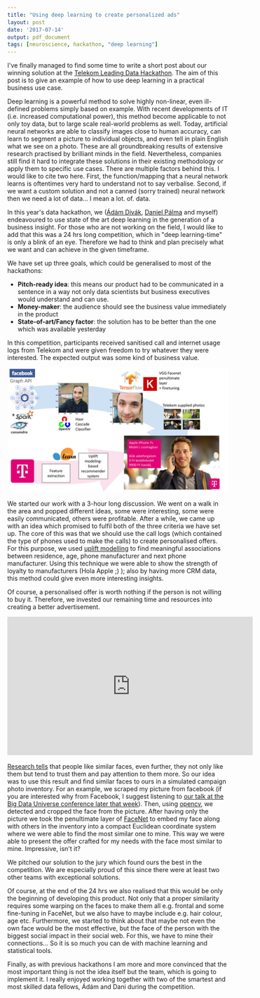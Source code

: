 ```yaml
---
title: "Using deep learning to create personalized ads"
layout: post
date: '2017-07-14'
output: pdf_document
tags: [neuroscience, hackathon, "deep learning"]
---
```


I've finally managed to find some time to write a short post about our winning solution at the [Telekom Leading Data Hackathon](http://bigdata.kibu.hu/). The aim of this post is to give an example of how to use deep learning in a practical business use case. 

Deep learning is a powerful method to solve highly non-linear, even ill-defined problems simply based on example. With recent developments of IT (i.e. increased computational power), this method become applicable to not only toy data, but to large scale real-world problems as well. Today, artificial neural networks are able to classify images close to human accuracy, can learn to segment a picture to individual objects, and even tell in plain English what we see on a photo. These are all groundbreaking results of extensive research practised by brilliant minds in the field. Nevertheless, companies still find it hard to integrate these solutions in their existing methodology or apply them to specific use cases. There are multiple factors behind this. I would like to cite two here. First, the function/mapping that a neural network learns is oftentimes very hard to understand not to say verbalise. Second, if we want a custom solution and not a canned (sorry trained) neural network then we need a lot of data... I mean a lot. of. data. 

In this year's data hackathon, we ([Ádám Divák](https://www.linkedin.com/in/adamdivak/), [Daniel Pálma](https://www.linkedin.com/in/danthelion/) and myself) endeavoured to use state of the art deep learning in the generation of a business insight. For those who are not working on the field, I would like to add that this was a 24 hrs long competition, which in "deep learning-time" is only a blink of an eye. Therefore we had to think and plan precisely what we want and can achieve in the given timeframe. 

We have set up three goals, which could be generalised to most of the hackathons:

- __Pitch-ready idea__: this means our product had to be communicated in a sentence in a way not only data scientists but business executives would understand and can use. 
- __Money-maker__: the audience should see the business value immediately in the product
- __State-of-art/Fancy factor__: the solution has to be better than the one which was available yesterday

In this competition, participants received sanitised call and internet usage logs from Telekom and were given freedom to try whatever they were interested. The expected output was some kind of business value. 


<img class="  wp-image-74 alignright" src="/public/img/hackathon_teletubbies.jpg" alt="Our tech stack" width = "auto" height="auto" />

We started our work with a 3-hour long discussion. We went on a walk in the area and popped different ideas, some were interesting, some were easily communicated, others were profitable. After a while, we came up with an idea which promised to fulfil both of the three criteria we have set up. The core of this was that we should use the call logs (which contained the type of phones used to make the calls) to create personalised offers. For this purpose, we used [uplift modelling](http://searchbusinessanalytics.techtarget.com/video/How-uplift-modeling-helped-Obamas-campaign-and-can-aid-marketers) to find meaningful associations between residence, age, phone manufacturer and next phone manufacturer. Using this technique we were able to show the strength of loyalty to manufacturers (Hola Apple ;) ); also by having more CRM data, this method could give even more interesting insights. 

Of course, a personalised offer is worth nothing if the person is not willing to buy it. Therefore, we invested our remaining time and resources into creating a better advertisement. 

<iframe width="560" height="315" src="https://www.youtube.com/embed/_OJEKvGt1Yk?list=PLk_4vbRxbOzmUiqHASmCwDoJhNx0eKJRK" frameborder="0" allowfullscreen></iframe>

[Research tells](https://academic.oup.com/poq/article/72/5/935/1833250/Facial-Similarity-between-Voters-and-Candidates) that people like similar faces, even further, they not only like them but tend to trust them and pay attention to them more. So our idea was to use this result and find similar faces to ours in a simulated campaign photo inventory. For an example, we scraped my picture from facebook (if you are interested why from Facebook, I suggest listening to [our talk at the Big Data Universe conference later that week](https://www.youtube.com/watch?v=_OJEKvGt1Yk&list=PLk_4vbRxbOzmUiqHASmCwDoJhNx0eKJRK&t=76s&index=2)). Then, using [opencv](http://opencv.org/), we detected and cropped the face from the picture. After having only the picture we took the penultimate layer of [FaceNet](https://github.com/davidsandberg/facenet) to embed my face along with others in the inventory into a compact Euclidean coordinate system where we were able to find the most similar one to mine. This way we were able to present the offer crafted for my needs with the face most similar to mine. Impressive, isn't it?

We pitched our solution to the jury which found ours the best in the competition. We are especially proud of this since there were at least two other teams with exceptional solutions. 

Of course, at the end of the 24 hrs we also realised that this would be only the beginning of developing this product. Not only that a proper similarity requires some warping on the faces to make them all e.g. frontal and some fine-tuning in FaceNet, but we also have to maybe include e.g. hair colour, age etc. Furthermore, we started to think about that maybe not even the own face would be the most effective, but the face of the person with the biggest social impact in their social web. For this, we have to mine their connections... So it is so much you can de with machine learning and statistical tools. 

Finally, as with previous hackathons I am more and more convinced that the most important thing is not the idea itself but the team, which is going to implement it. I really enjoyed working together with two of the smartest and most skilled data fellows, Ádám and Dani during the competition. 